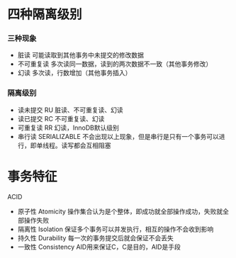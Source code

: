 # 四种隔离级别
### 三种现象
- 脏读
可能读取到其他事务中未提交的修改数据
- 不可重复读
多次读同一数据，读到的两次数据不一致（其他事务修改）
- 幻读
多次读，行数增加（其他事务插入）

### 隔离级别
- 读未提交 RU
    脏读、不可重复读、幻读
- 读已提交 RC
    不可重复读、幻读
- 可重复读 RR
    幻读，InnoDB默认级别
- 串行读 SERIALIZABLE
    不会出现以上现象，但是串行是只有一个事务可以进行，即单线程。读写都会互相阻塞

# 事务特征
ACID
- 原子性 Atomicity
操作集合认为是个整体，即成功就全部操作成功，失败就全部操作失败
- 隔离性 Isolation
保证多个事务可以并发执行，相互的操作不会收到影响
- 持久性 Durability
每一次的事务提交后就会保证不会丢失
- 一致性 Consistency
AID用来保证C，C是目的，AID是手段
